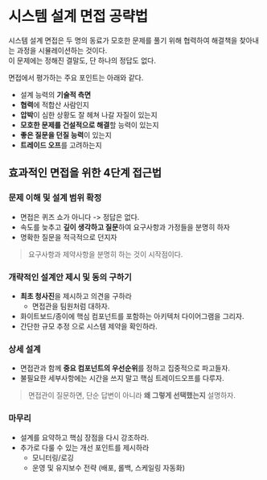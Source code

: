 # 시스템 설계 면접 공략법

시스템 설계 면접은 두 명의 동료가 모호한 문제를 풀기 위해 협력하여 해결책을 찾아내는 과정을 시뮬레이션하는 것이다.  
이 문제에는 정해진 결말도, 단 하나의 정답도 없다.

면접에서 평가하는 주요 포인트는 아래와 같다.

- 설계 능력의 **기술적 측면**
- **협력**에 적합산 사람인지
- **압박**이 심한 상황도 잘 헤쳐 나갈 자질이 있는지
- **모호한 문제를 건설적으로 해결**할 능력이 있는지
- **좋은 질문을 던질 능력**이 있는지
- **트레이드 오프**를 고려하는지


## 효과적인 면접을 위한 4단계 접근법

### 문제 이해 및 설계 범위 확정

- 면접은 퀴즈 쇼가 아니다 -> 정답은 없다.
- 속도를 늦추고 **깊이 생각하고 질문**하여 요구사항과 가정들을 분명히 하자
- 명확한 질문을 적극적으로 던지자

> 요구사항과 제약사항을 분명히 하는 것이 시작점이다.

### 개략적인 설계안 제시 및 동의 구하기

- **최초 청사진**을 제시하고 의견을 구하라
  - 면접관을 팀원처럼 대하자.
- 화이트보드/종이에 핵심 컴포넌트를 포함하는 아키텍처 다이어그램을 그리자.
- 간단한 규모 추정 으로 시스템 제약을 확인하라.

### 상세 설계

- 면접관과 함께 **중요 컴포넌트의 우선순위**를 정하고 집중적으로 파고들자.
- 불필요한 세부사항에는 시간을 쓰지 말고 핵심 트레이드오프를 다루자.

> 면접관이 질문하면, 단순 답변이 아니라 **왜 그렇게 선택했는지** 설명하자.

### 마무리

- 설계를 요약하고 핵심 장점을 다시 강조하라.
- 추가로 다룰 수 있는 개선 포인트를 제시하라
  - 모니터링/로깅
  - 운영 및 유지보수 전략 (배포, 롤백, 스케일링 자동화)

